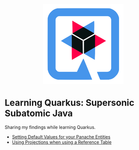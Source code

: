 
<p align="center">
  <img src="./docs/assets/logo.png">
</p>

# Learning Quarkus: Supersonic Subatomic Java

Sharing my findings while learning Quarkus.


- [Setting Default Values for your Panache Entities](./panache-default-value/)
- [Using Projections when using a Reference Table](./projection-with-panache/)